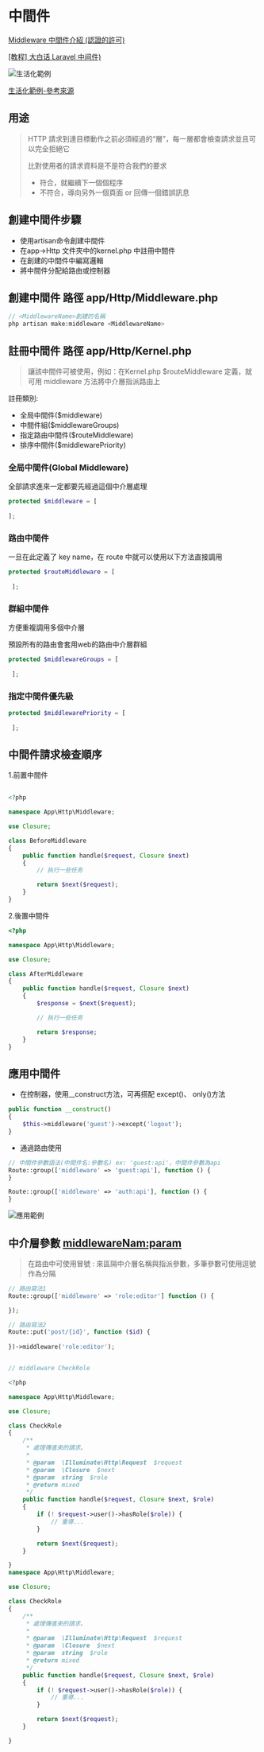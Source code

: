 # 中間件

[Middleware 中間件介紹 \(認證的許可\)](https://ithelp.ithome.com.tw/articles/10208371?sc=iThelpR)

[[教程] 大白话 Laravel 中间件)](https://learnku.com/laravel/t/27426)

![生活化範例](../.gitbook/assets/middleware.jpg)

[生活化範例-參考來源](https://ithelp.ithome.com.tw/articles/10223325)

## 用途
> HTTP 請求到達目標動作之前必須經過的“層”，每一層都會檢查請求並且可以完全拒絕它
>
> 比對使用者的請求資料是不是符合我們的要求
>
> * 符合，就繼續下一個個程序
> * 不符合，導向另外一個頁面 or 回傳一個錯誤訊息

## 創建中間件步驟
* 使用artisan命令創建中間件
* 在app→Http 文件夾中的kernel.php 中註冊中間件
* 在創建的中間件中編寫邏輯
* 將中間件分配給路由或控制器

## 創建中間件 路徑 app/Http/Middleware.php
```php
// <MiddlewareName>創建的名稱
php artisan make:middleware <MiddlewareName>
```

## 註冊中間件 路徑 app/Http/Kernel.php
> 讓該中間件可被使用，例如：在Kernel.php $routeMiddleware 定義，就可用 middleware 方法將中介層指派路由上

註冊類別:
* 全局中間件($middleware)
* 中間件組($middlewareGroups)
* 指定路由中間件($routeMiddleware)
* 排序中間件($middlewarePriority)

### 全局中間件\(Global Middleware\)

全部請求進來一定都要先經過這個中介層處理

```php
protected $middleware = [ 
   
];
```

### 路由中間件

一旦在此定義了 key name，在 route 中就可以使用以下方法直接調用

```php
protected $routeMiddleware = [ 
   
 ];
```

### 群組中間件

方便重複調用多個中介層

預設所有的路由會套用web的路由中介層群組

```php
protected $middlewareGroups = [ 
   
 ];
```

### 指定中間件優先級

```php
protected $middlewarePriority = [ 
   
 ];
```

## 中間件請求檢查順序
1.前置中間件

```php
	
<?php

namespace App\Http\Middleware;

use Closure;

class BeforeMiddleware
{
    public function handle($request, Closure $next)
    {
        // 执行一些任务

        return $next($request);
    }
}
```
2.後置中間件

```PHP
<?php

namespace App\Http\Middleware;

use Closure;

class AfterMiddleware
{
    public function handle($request, Closure $next)
    {
        $response = $next($request);

        // 执行一些任务

        return $response;
    }
}
```
## 應用中間件

* 在控制器，使用__construct方法，可再搭配 except()、 only()方法

```php
public function __construct()
{
    $this->middleware('guest')->except('logout');
}
```

* 通過路由使用

```php
// 中間件參數語法(中間件名:參數名) ex: 'guest:api'，中間件參數為api
Route::group(['middleware' => 'guest:api'], function () {
}

Route::group(['middleware' => 'auth:api'], function () {
}
```

![應用範例](../.gitbook/assets/use_middleware.jpg)


## 中介層參數 <middlewareNam:param>
>在路由中可使用冒號 : 來區隔中介層名稱與指派參數，多筆參數可使用逗號作為分隔

```php
// 路由寫法1
Route::group(['middleware' => 'role:editor'] function () {

});

// 路由寫法2
Route::put('post/{id}', function ($id) {
    
})->middleware('role:editor');
```

```php

// middleware CheckRole

<?php

namespace App\Http\Middleware;

use Closure;

class CheckRole
{
    /**
     * 處理傳進來的請求。
     *
     * @param  \Illuminate\Http\Request  $request
     * @param  \Closure  $next
     * @param  string  $role
     * @return mixed
     */
    public function handle($request, Closure $next, $role)
    {
        if (! $request->user()->hasRole($role)) {
            // 重導...
        }

        return $next($request);
    }

}
namespace App\Http\Middleware;

use Closure;

class CheckRole
{
    /**
     * 處理傳進來的請求。
     *
     * @param  \Illuminate\Http\Request  $request
     * @param  \Closure  $next
     * @param  string  $role
     * @return mixed
     */
    public function handle($request, Closure $next, $role)
    {
        if (! $request->user()->hasRole($role)) {
            // 重導...
        }

        return $next($request);
    }

}
```
